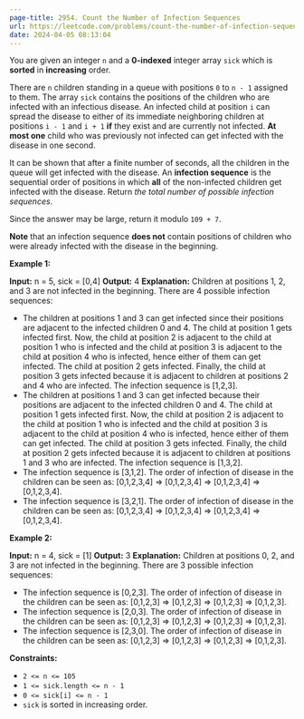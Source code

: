 ```yaml
---
page-title: 2954. Count the Number of Infection Sequences
url: https://leetcode.com/problems/count-the-number-of-infection-sequences/
date: 2024-04-05 08:13:04
---
```

You are given an integer `n` and a **0-indexed** integer array `sick` which is **sorted** in **increasing** order.

There are `n` children standing in a queue with positions `0` to `n - 1` assigned to them. The array `sick` contains the positions of the children who are infected with an infectious disease. An infected child at position `i` can spread the disease to either of its immediate neighboring children at positions `i - 1` and `i + 1` **if** they exist and are currently not infected. **At most one** child who was previously not infected can get infected with the disease in one second.

It can be shown that after a finite number of seconds, all the children in the queue will get infected with the disease. An **infection sequence** is the sequential order of positions in which **all** of the non-infected children get infected with the disease. Return *the total number of possible infection sequences*.

Since the answer may be large, return it modulo `109 + 7`.

**Note** that an infection sequence **does not** contain positions of children who were already infected with the disease in the beginning.

**Example 1:**

**Input:** n = 5, sick = \[0,4\]
**Output:** 4
**Explanation:** Children at positions 1, 2, and 3 are not infected in the beginning. There are 4 possible infection sequences:
- The children at positions 1 and 3 can get infected since their positions are adjacent to the infected children 0 and 4. The child at position 1 gets infected first.
Now, the child at position 2 is adjacent to the child at position 1 who is infected and the child at position 3 is adjacent to the child at position 4 who is infected, hence either of them can get infected. The child at position 2 gets infected.
Finally, the child at position 3 gets infected because it is adjacent to children at positions 2 and 4 who are infected. The infection sequence is \[1,2,3\].
- The children at positions 1 and 3 can get infected because their positions are adjacent to the infected children 0 and 4. The child at position 1 gets infected first.
Now, the child at position 2 is adjacent to the child at position 1 who is infected and the child at position 3 is adjacent to the child at position 4 who is infected, hence either of them can get infected. The child at position 3 gets infected.
Finally, the child at position 2 gets infected because it is adjacent to children at positions 1 and 3 who are infected. The infection sequence is \[1,3,2\].
- The infection sequence is \[3,1,2\]. The order of infection of disease in the children can be seen as: \[0,1,2,3,4\] => \[0,1,2,3,4\] => \[0,1,2,3,4\] => \[0,1,2,3,4\].
- The infection sequence is \[3,2,1\]. The order of infection of disease in the children can be seen as: \[0,1,2,3,4\] => \[0,1,2,3,4\] => \[0,1,2,3,4\] => \[0,1,2,3,4\].

**Example 2:**

**Input:** n = 4, sick = \[1\]
**Output:** 3
**Explanation:** Children at positions 0, 2, and 3 are not infected in the beginning. There are 3 possible infection sequences:
- The infection sequence is \[0,2,3\]. The order of infection of disease in the children can be seen as: \[0,1,2,3\] => \[0,1,2,3\] => \[0,1,2,3\] => \[0,1,2,3\].
- The infection sequence is \[2,0,3\]. The order of infection of disease in the children can be seen as: \[0,1,2,3\] => \[0,1,2,3\] => \[0,1,2,3\] => \[0,1,2,3\].
- The infection sequence is \[2,3,0\]. The order of infection of disease in the children can be seen as: \[0,1,2,3\] => \[0,1,2,3\] => \[0,1,2,3\] => \[0,1,2,3\].

**Constraints:**

-   `2 <= n <= 105`
-   `1 <= sick.length <= n - 1`
-   `0 <= sick[i] <= n - 1`
-   `sick` is sorted in increasing order.